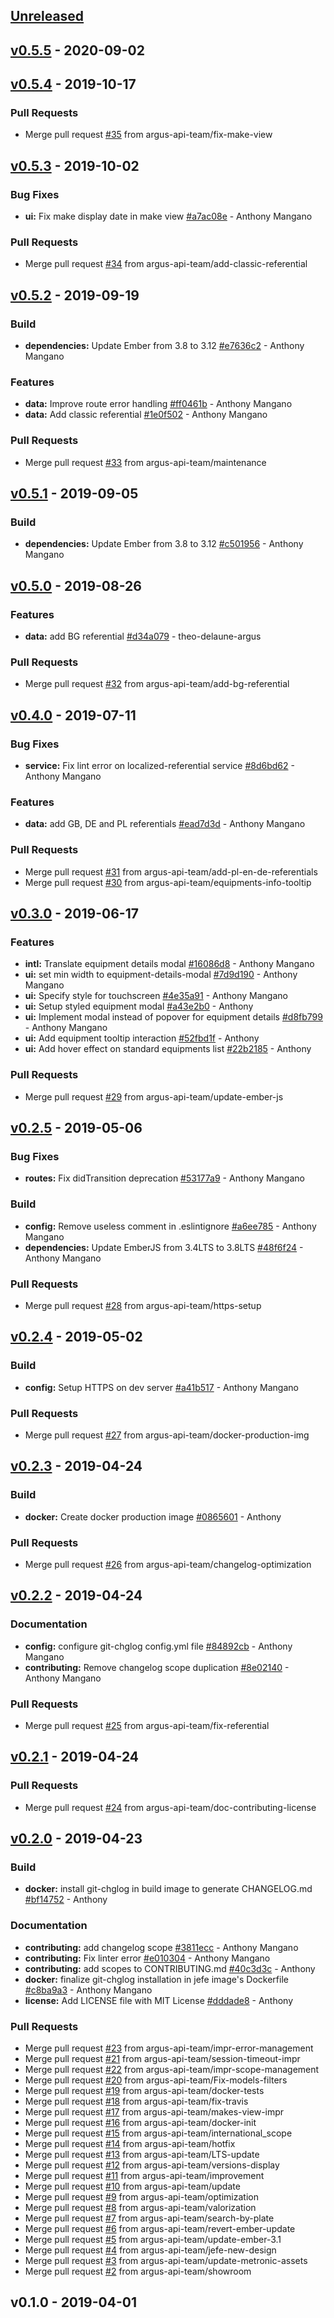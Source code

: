 <a name="unreleased"></a>
## [Unreleased]


<a name="v0.5.5"></a>
## [v0.5.5] - 2020-09-02

<a name="v0.5.4"></a>
## [v0.5.4] - 2019-10-17
### Pull Requests
- Merge pull request [#35](https://github.com/argus-api-team/jefe/issues/35) from argus-api-team/fix-make-view


<a name="v0.5.3"></a>
## [v0.5.3] - 2019-10-02
### Bug Fixes
- **ui:** Fix make display date in make view [#a7ac08e](https://github.com/argus-api-team/jefe/commit/a7ac08e) - Anthony Mangano

### Pull Requests
- Merge pull request [#34](https://github.com/argus-api-team/jefe/issues/34) from argus-api-team/add-classic-referential


<a name="v0.5.2"></a>
## [v0.5.2] - 2019-09-19
### Build
- **dependencies:** Update Ember from 3.8 to 3.12 [#e7636c2](https://github.com/argus-api-team/jefe/commit/e7636c2) - Anthony Mangano

### Features
- **data:** Improve route error handling [#ff0461b](https://github.com/argus-api-team/jefe/commit/ff0461b) - Anthony Mangano
- **data:** Add classic referential [#1e0f502](https://github.com/argus-api-team/jefe/commit/1e0f502) - Anthony Mangano

### Pull Requests
- Merge pull request [#33](https://github.com/argus-api-team/jefe/issues/33) from argus-api-team/maintenance


<a name="v0.5.1"></a>
## [v0.5.1] - 2019-09-05
### Build
- **dependencies:** Update Ember from 3.8 to 3.12 [#c501956](https://github.com/argus-api-team/jefe/commit/c501956) - Anthony Mangano


<a name="v0.5.0"></a>
## [v0.5.0] - 2019-08-26
### Features
- **data:** add BG referential [#d34a079](https://github.com/argus-api-team/jefe/commit/d34a079) - theo-delaune-argus

### Pull Requests
- Merge pull request [#32](https://github.com/argus-api-team/jefe/issues/32) from argus-api-team/add-bg-referential


<a name="v0.4.0"></a>
## [v0.4.0] - 2019-07-11
### Bug Fixes
- **service:** Fix lint error on localized-referential service [#8d6bd62](https://github.com/argus-api-team/jefe/commit/8d6bd62) - Anthony Mangano

### Features
- **data:** add GB, DE and PL referentials [#ead7d3d](https://github.com/argus-api-team/jefe/commit/ead7d3d) - Anthony Mangano

### Pull Requests
- Merge pull request [#31](https://github.com/argus-api-team/jefe/issues/31) from argus-api-team/add-pl-en-de-referentials
- Merge pull request [#30](https://github.com/argus-api-team/jefe/issues/30) from argus-api-team/equipments-info-tooltip


<a name="v0.3.0"></a>
## [v0.3.0] - 2019-06-17
### Features
- **intl:** Translate equipment details modal [#16086d8](https://github.com/argus-api-team/jefe/commit/16086d8) - Anthony Mangano
- **ui:** set min width to equipment-details-modal [#7d9d190](https://github.com/argus-api-team/jefe/commit/7d9d190) - Anthony Mangano
- **ui:** Specify style for touchscreen [#4e35a91](https://github.com/argus-api-team/jefe/commit/4e35a91) - Anthony Mangano
- **ui:** Setup styled equipment modal [#a43e2b0](https://github.com/argus-api-team/jefe/commit/a43e2b0) - Anthony
- **ui:** Implement modal instead of popover for equipment details [#d8fb799](https://github.com/argus-api-team/jefe/commit/d8fb799) - Anthony Mangano
- **ui:** Add equipment tooltip interaction [#52fbd1f](https://github.com/argus-api-team/jefe/commit/52fbd1f) - Anthony
- **ui:** Add hover effect on standard equipments list [#22b2185](https://github.com/argus-api-team/jefe/commit/22b2185) - Anthony

### Pull Requests
- Merge pull request [#29](https://github.com/argus-api-team/jefe/issues/29) from argus-api-team/update-ember-js


<a name="v0.2.5"></a>
## [v0.2.5] - 2019-05-06
### Bug Fixes
- **routes:** Fix didTransition deprecation [#53177a9](https://github.com/argus-api-team/jefe/commit/53177a9) - Anthony Mangano

### Build
- **config:** Remove useless comment in .eslintignore [#a6ee785](https://github.com/argus-api-team/jefe/commit/a6ee785) - Anthony Mangano
- **dependencies:** Update EmberJS from 3.4LTS to 3.8LTS [#48f6f24](https://github.com/argus-api-team/jefe/commit/48f6f24) - Anthony Mangano

### Pull Requests
- Merge pull request [#28](https://github.com/argus-api-team/jefe/issues/28) from argus-api-team/https-setup


<a name="v0.2.4"></a>
## [v0.2.4] - 2019-05-02
### Build
- **config:** Setup HTTPS on dev server [#a41b517](https://github.com/argus-api-team/jefe/commit/a41b517) - Anthony Mangano

### Pull Requests
- Merge pull request [#27](https://github.com/argus-api-team/jefe/issues/27) from argus-api-team/docker-production-img


<a name="v0.2.3"></a>
## [v0.2.3] - 2019-04-24
### Build
- **docker:** Create docker production image [#0865601](https://github.com/argus-api-team/jefe/commit/0865601) - Anthony

### Pull Requests
- Merge pull request [#26](https://github.com/argus-api-team/jefe/issues/26) from argus-api-team/changelog-optimization


<a name="v0.2.2"></a>
## [v0.2.2] - 2019-04-24
### Documentation
- **config:** configure git-chglog config.yml file [#84892cb](https://github.com/argus-api-team/jefe/commit/84892cb) - Anthony Mangano
- **contributing:** Remove changelog scope duplication [#8e02140](https://github.com/argus-api-team/jefe/commit/8e02140) - Anthony Mangano

### Pull Requests
- Merge pull request [#25](https://github.com/argus-api-team/jefe/issues/25) from argus-api-team/fix-referential


<a name="v0.2.1"></a>
## [v0.2.1] - 2019-04-24
### Pull Requests
- Merge pull request [#24](https://github.com/argus-api-team/jefe/issues/24) from argus-api-team/doc-contributing-license


<a name="v0.2.0"></a>
## [v0.2.0] - 2019-04-23
### Build
- **docker:** install git-chglog in build image to generate CHANGELOG.md [#bf14752](https://github.com/argus-api-team/jefe/commit/bf14752) - Anthony

### Documentation
- **contributing:** add changelog scope [#3811ecc](https://github.com/argus-api-team/jefe/commit/3811ecc) - Anthony Mangano
- **contributing:** Fix linter error [#e010304](https://github.com/argus-api-team/jefe/commit/e010304) - Anthony Mangano
- **contributing:** add scopes to CONTRIBUTING.md [#40c3d3c](https://github.com/argus-api-team/jefe/commit/40c3d3c) - Anthony
- **docker:** finalize git-chglog installation in jefe image's Dockerfile [#c8ba9a3](https://github.com/argus-api-team/jefe/commit/c8ba9a3) - Anthony Mangano
- **license:** Add LICENSE file with MIT License [#dddade8](https://github.com/argus-api-team/jefe/commit/dddade8) - Anthony

### Pull Requests
- Merge pull request [#23](https://github.com/argus-api-team/jefe/issues/23) from argus-api-team/impr-error-management
- Merge pull request [#21](https://github.com/argus-api-team/jefe/issues/21) from argus-api-team/session-timeout-impr
- Merge pull request [#22](https://github.com/argus-api-team/jefe/issues/22) from argus-api-team/impr-scope-management
- Merge pull request [#20](https://github.com/argus-api-team/jefe/issues/20) from argus-api-team/Fix-models-filters
- Merge pull request [#19](https://github.com/argus-api-team/jefe/issues/19) from argus-api-team/docker-tests
- Merge pull request [#18](https://github.com/argus-api-team/jefe/issues/18) from argus-api-team/fix-travis
- Merge pull request [#17](https://github.com/argus-api-team/jefe/issues/17) from argus-api-team/makes-view-impr
- Merge pull request [#16](https://github.com/argus-api-team/jefe/issues/16) from argus-api-team/docker-init
- Merge pull request [#15](https://github.com/argus-api-team/jefe/issues/15) from argus-api-team/international_scope
- Merge pull request [#14](https://github.com/argus-api-team/jefe/issues/14) from argus-api-team/hotfix
- Merge pull request [#13](https://github.com/argus-api-team/jefe/issues/13) from argus-api-team/LTS-update
- Merge pull request [#12](https://github.com/argus-api-team/jefe/issues/12) from argus-api-team/versions-display
- Merge pull request [#11](https://github.com/argus-api-team/jefe/issues/11) from argus-api-team/improvement
- Merge pull request [#10](https://github.com/argus-api-team/jefe/issues/10) from argus-api-team/update
- Merge pull request [#9](https://github.com/argus-api-team/jefe/issues/9) from argus-api-team/optimization
- Merge pull request [#8](https://github.com/argus-api-team/jefe/issues/8) from argus-api-team/valorization
- Merge pull request [#7](https://github.com/argus-api-team/jefe/issues/7) from argus-api-team/search-by-plate
- Merge pull request [#6](https://github.com/argus-api-team/jefe/issues/6) from argus-api-team/revert-ember-update
- Merge pull request [#5](https://github.com/argus-api-team/jefe/issues/5) from argus-api-team/update-ember-3.1
- Merge pull request [#4](https://github.com/argus-api-team/jefe/issues/4) from argus-api-team/jefe-new-design
- Merge pull request [#3](https://github.com/argus-api-team/jefe/issues/3) from argus-api-team/update-metronic-assets
- Merge pull request [#2](https://github.com/argus-api-team/jefe/issues/2) from argus-api-team/showroom


<a name="v0.1.0"></a>
## v0.1.0 - 2019-04-01

[Unreleased]: https://github.com/argus-api-team/jefe/compare/v0.5.5...HEAD
[v0.5.5]: https://github.com/argus-api-team/jefe/compare/v0.5.4...v0.5.5
[v0.5.4]: https://github.com/argus-api-team/jefe/compare/v0.5.3...v0.5.4
[v0.5.3]: https://github.com/argus-api-team/jefe/compare/v0.5.2...v0.5.3
[v0.5.2]: https://github.com/argus-api-team/jefe/compare/v0.5.1...v0.5.2
[v0.5.1]: https://github.com/argus-api-team/jefe/compare/v0.5.0...v0.5.1
[v0.5.0]: https://github.com/argus-api-team/jefe/compare/v0.4.0...v0.5.0
[v0.4.0]: https://github.com/argus-api-team/jefe/compare/v0.3.0...v0.4.0
[v0.3.0]: https://github.com/argus-api-team/jefe/compare/v0.2.5...v0.3.0
[v0.2.5]: https://github.com/argus-api-team/jefe/compare/v0.2.4...v0.2.5
[v0.2.4]: https://github.com/argus-api-team/jefe/compare/v0.2.3...v0.2.4
[v0.2.3]: https://github.com/argus-api-team/jefe/compare/v0.2.2...v0.2.3
[v0.2.2]: https://github.com/argus-api-team/jefe/compare/v0.2.1...v0.2.2
[v0.2.1]: https://github.com/argus-api-team/jefe/compare/v0.2.0...v0.2.1
[v0.2.0]: https://github.com/argus-api-team/jefe/compare/v0.1.0...v0.2.0
